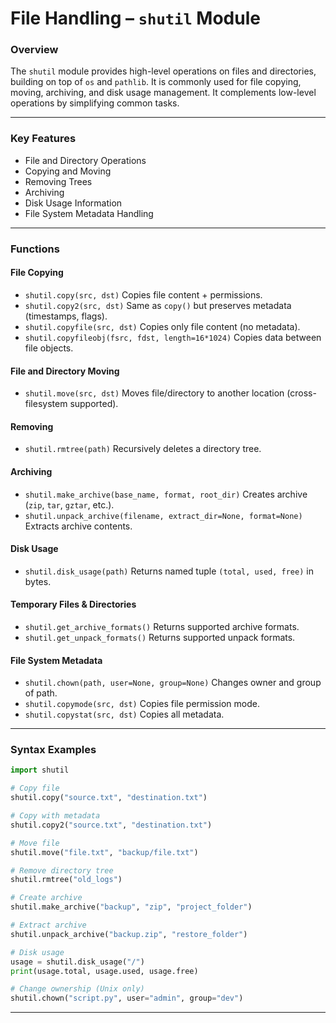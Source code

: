 # File Handling – `shutil` Module

### Overview

The `shutil` module provides high-level operations on files and directories, building on top of `os` and `pathlib`. It is commonly used for file copying, moving, archiving, and disk usage management. It complements low-level operations by simplifying common tasks.

---

### Key Features

* File and Directory Operations
* Copying and Moving
* Removing Trees
* Archiving
* Disk Usage Information
* File System Metadata Handling

---

### Functions

#### File Copying

* `shutil.copy(src, dst)`
  Copies file content + permissions.
* `shutil.copy2(src, dst)`
  Same as `copy()` but preserves metadata (timestamps, flags).
* `shutil.copyfile(src, dst)`
  Copies only file content (no metadata).
* `shutil.copyfileobj(fsrc, fdst, length=16*1024)`
  Copies data between file objects.

#### File and Directory Moving

* `shutil.move(src, dst)`
  Moves file/directory to another location (cross-filesystem supported).

#### Removing

* `shutil.rmtree(path)`
  Recursively deletes a directory tree.

#### Archiving

* `shutil.make_archive(base_name, format, root_dir)`
  Creates archive (`zip`, `tar`, `gztar`, etc.).
* `shutil.unpack_archive(filename, extract_dir=None, format=None)`
  Extracts archive contents.

#### Disk Usage

* `shutil.disk_usage(path)`
  Returns named tuple `(total, used, free)` in bytes.

#### Temporary Files & Directories

* `shutil.get_archive_formats()`
  Returns supported archive formats.
* `shutil.get_unpack_formats()`
  Returns supported unpack formats.

#### File System Metadata

* `shutil.chown(path, user=None, group=None)`
  Changes owner and group of path.
* `shutil.copymode(src, dst)`
  Copies file permission mode.
* `shutil.copystat(src, dst)`
  Copies all metadata.

---

### Syntax Examples

```python
import shutil

# Copy file
shutil.copy("source.txt", "destination.txt")

# Copy with metadata
shutil.copy2("source.txt", "destination.txt")

# Move file
shutil.move("file.txt", "backup/file.txt")

# Remove directory tree
shutil.rmtree("old_logs")

# Create archive
shutil.make_archive("backup", "zip", "project_folder")

# Extract archive
shutil.unpack_archive("backup.zip", "restore_folder")

# Disk usage
usage = shutil.disk_usage("/")
print(usage.total, usage.used, usage.free)

# Change ownership (Unix only)
shutil.chown("script.py", user="admin", group="dev")
```

---
